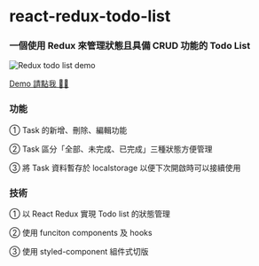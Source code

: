 # react-redux-todo-list
### 一個使用 Redux 來管理狀態且具備 CRUD 功能的 Todo List

![Redux todo list demo](https://i.imgur.com/IvCWpjK.gif)

[Demo 請點我 🙆‍♀️](https://hazel-shih.github.io/react-redux-todo-list/)
### 功能
① Task 的新增、刪除、編輯功能

② Task 區分「全部、未完成、已完成」三種狀態方便管理

③ 將 Task 資料暫存於 localstorage 以便下次開啟時可以接續使用
### 技術
① 以 React Redux 實現 Todo list 的狀態管理

② 使用 funciton components 及 hooks

③ 使用 styled-component 組件式切版

